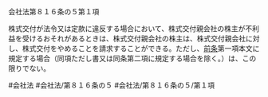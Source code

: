 会社法第８１６条の５第１項

株式交付が法令又は定款に違反する場合において、株式交付親会社の株主が不利益を受けるおそれがあるときは、株式交付親会社の株主は、株式交付親会社に対し、株式交付をやめることを請求することができる。ただし、[前条](会社法＿＿＿＿第８１６条の４第１項)第一項本文に規定する場合（同項ただし書又は同条第二項に規定する場合を除く。）は、この限りでない。

#会社法
#会社法/第８１６条の５
#会社法/第８１６条の５/第１項
